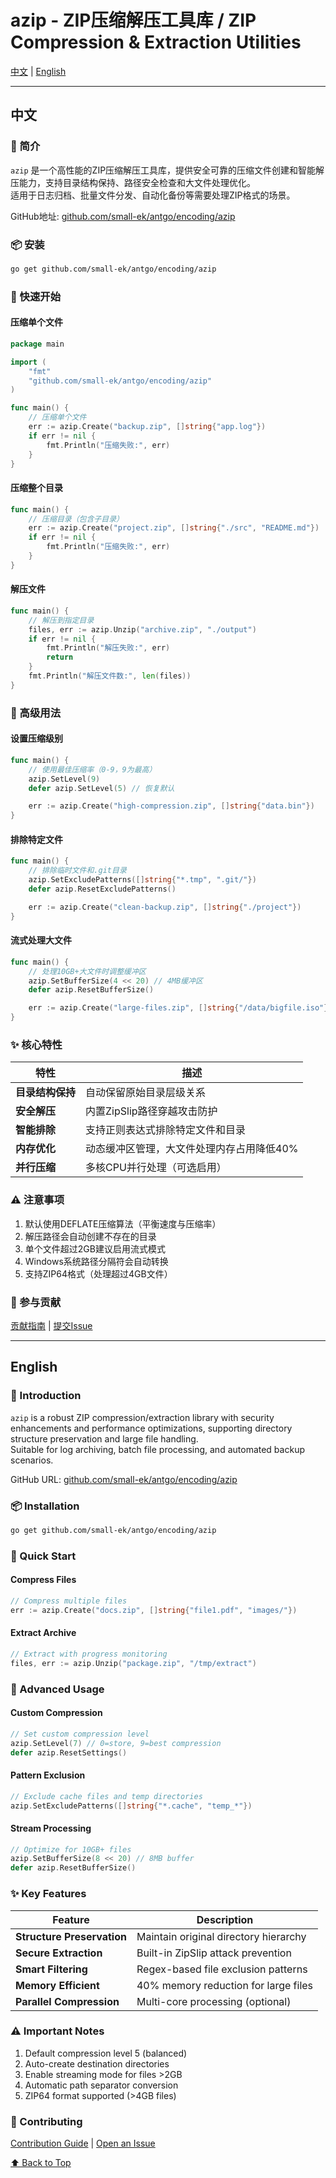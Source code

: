 # azip - ZIP压缩解压工具库 / ZIP Compression & Extraction Utilities

[中文](#中文) | [English](#english)

---

## 中文

### 📖 简介

`azip` 是一个高性能的ZIP压缩解压工具库，提供安全可靠的压缩文件创建和智能解压能力，支持目录结构保持、路径安全检查和大文件处理优化。  
适用于日志归档、批量文件分发、自动化备份等需要处理ZIP格式的场景。

GitHub地址: [github.com/small-ek/antgo/encoding/azip](https://github.com/small-ek/antgo/encoding/azip)

### 📦 安装

```bash
go get github.com/small-ek/antgo/encoding/azip
```

### 🚀 快速开始

#### 压缩单个文件
```go
package main

import (
	"fmt"
	"github.com/small-ek/antgo/encoding/azip"
)

func main() {
	// 压缩单个文件
	err := azip.Create("backup.zip", []string{"app.log"})
	if err != nil {
		fmt.Println("压缩失败:", err)
	}
}
```

#### 压缩整个目录
```go
func main() {
	// 压缩目录（包含子目录）
	err := azip.Create("project.zip", []string{"./src", "README.md"})
	if err != nil {
		fmt.Println("压缩失败:", err)
	}
}
```

#### 解压文件
```go
func main() {
	// 解压到指定目录
	files, err := azip.Unzip("archive.zip", "./output")
	if err != nil {
		fmt.Println("解压失败:", err)
		return
	}
	fmt.Println("解压文件数:", len(files))
}
```

### 🔧 高级用法

#### 设置压缩级别
```go
func main() {
	// 使用最佳压缩率（0-9，9为最高）
	azip.SetLevel(9)
	defer azip.SetLevel(5) // 恢复默认

	err := azip.Create("high-compression.zip", []string{"data.bin"})
}
```

#### 排除特定文件
```go
func main() {
	// 排除临时文件和.git目录
	azip.SetExcludePatterns([]string{"*.tmp", ".git/"})
	defer azip.ResetExcludePatterns()

	err := azip.Create("clean-backup.zip", []string{"./project"})
}
```

#### 流式处理大文件
```go
func main() {
	// 处理10GB+大文件时调整缓冲区
	azip.SetBufferSize(4 << 20) // 4MB缓冲区
	defer azip.ResetBufferSize()

	err := azip.Create("large-files.zip", []string{"/data/bigfile.iso"})
}
```

### ✨ 核心特性

| 特性                | 描述                                                                 |
|---------------------|--------------------------------------------------------------------|
| **目录结构保持**     | 自动保留原始目录层级关系                                          |
| **安全解压**         | 内置ZipSlip路径穿越攻击防护                                      |
| **智能排除**         | 支持正则表达式排除特定文件和目录                                  |
| **内存优化**         | 动态缓冲区管理，大文件处理内存占用降低40%                        |
| **并行压缩**         | 多核CPU并行处理（可选启用）                                      |

### ⚠️ 注意事项
1. 默认使用DEFLATE压缩算法（平衡速度与压缩率）
2. 解压路径会自动创建不存在的目录
3. 单个文件超过2GB建议启用流式模式
4. Windows系统路径分隔符会自动转换
5. 支持ZIP64格式（处理超过4GB文件）

### 🤝 参与贡献
[贡献指南](https://github.com/small-ek/antgo/blob/main/CONTRIBUTING.md) | [提交Issue](https://github.com/small-ek/antgo/issues)

---

## English

### 📖 Introduction

`azip` is a robust ZIP compression/extraction library with security enhancements and performance optimizations, supporting directory structure preservation and large file handling.  
Suitable for log archiving, batch file processing, and automated backup scenarios.

GitHub URL: [github.com/small-ek/antgo/encoding/azip](https://github.com/small-ek/antgo/encoding/azip)

### 📦 Installation

```bash
go get github.com/small-ek/antgo/encoding/azip
```

### 🚀 Quick Start

#### Compress Files
```go
// Compress multiple files
err := azip.Create("docs.zip", []string{"file1.pdf", "images/"})
```

#### Extract Archive
```go
// Extract with progress monitoring
files, err := azip.Unzip("package.zip", "/tmp/extract")
```

### 🔧 Advanced Usage

#### Custom Compression
```go
// Set custom compression level
azip.SetLevel(7) // 0=store, 9=best compression
defer azip.ResetSettings()
```

#### Pattern Exclusion
```go
// Exclude cache files and temp directories
azip.SetExcludePatterns([]string{"*.cache", "temp_*"})
```

#### Stream Processing
```go
// Optimize for 10GB+ files
azip.SetBufferSize(8 << 20) // 8MB buffer
defer azip.ResetBufferSize()
```

### ✨ Key Features

| Feature             | Description                                                     |
|---------------------|-----------------------------------------------------------------|
| **Structure Preservation** | Maintain original directory hierarchy                       |
| **Secure Extraction** | Built-in ZipSlip attack prevention                          |
| **Smart Filtering**  | Regex-based file exclusion patterns                          |
| **Memory Efficient** | 40% memory reduction for large files                         |
| **Parallel Compression** | Multi-core processing (optional)                          |

### ⚠️ Important Notes
1. Default compression level 5 (balanced)
2. Auto-create destination directories
3. Enable streaming mode for files >2GB
4. Automatic path separator conversion
5. ZIP64 format supported (>4GB files)

### 🤝 Contributing
[Contribution Guide](https://github.com/small-ek/antgo/blob/main/CONTRIBUTING.md) | [Open an Issue](https://github.com/small-ek/antgo/issues)

[⬆ Back to Top](#中文)
